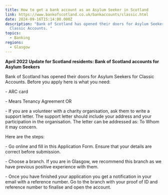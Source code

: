```yaml
---
title: How to get a bank account as an Asylum Seeker in Scotland
link: https://www.bankofscotland.co.uk/bankaccounts/classic.html
date: 2024-09-16T15:14:00.000Z
description: "Bank of Scotland has opened their doors for Asylum Seekers for
  Classic Accounts. "
topics:
  - Banking
regions:
  - Glasgow
---
```

**April 2022 Update for Scotland residents: Bank of Scotland accounts for Asylum Seekers**

Bank of Scotland has opened their doors for Asylum Seekers for Classic Accounts. Before you apply here is what you need:

\- ARC card

\- Mears Tenancy Agreement OR

\- If you are a volunteer with a charity organisation, ask them to write a support letter. The support letter should include your address and your participation in the organisation. The letter can be addressed as: To Whom it may concern.



Here are the steps:

\- Go online and fill in this Application Form. Ensure that your details are correct before submission.

\- Choose a branch. If you are in Glasgow, we recommend this branch as we have previous positive experience with them.

\- Once you have finished your application you get a notification in your email with a reference number. Go to the branch with your proof of ID and reference number to finalise and open the account.
